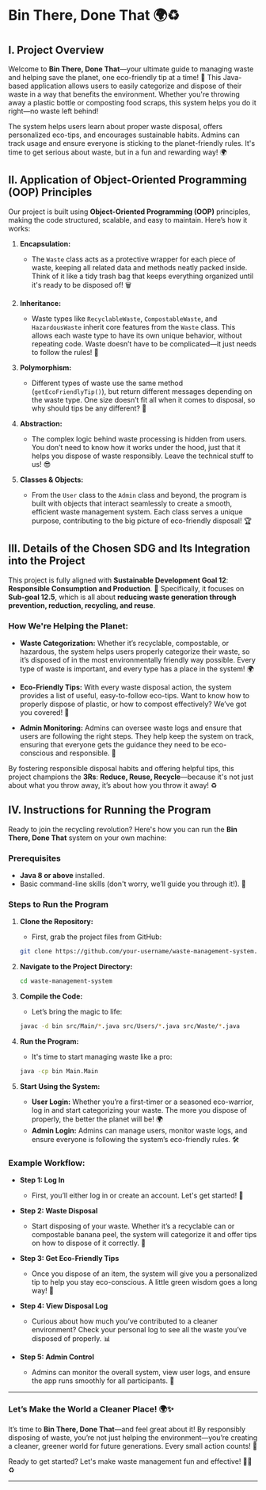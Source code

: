 # Bin There, Done That 🌍♻️

## I. Project Overview

Welcome to **Bin There, Done That**—your ultimate guide to managing waste and helping save the planet, one eco-friendly tip at a time! 🌱 This Java-based application allows users to easily categorize and dispose of their waste in a way that benefits the environment. Whether you're throwing away a plastic bottle or composting food scraps, this system helps you do it right—no waste left behind! 

The system helps users learn about proper waste disposal, offers personalized eco-tips, and encourages sustainable habits. Admins can track usage and ensure everyone is sticking to the planet-friendly rules. It's time to get serious about waste, but in a fun and rewarding way! 🌍

## II. Application of Object-Oriented Programming (OOP) Principles

Our project is built using **Object-Oriented Programming (OOP)** principles, making the code structured, scalable, and easy to maintain. Here’s how it works:

1. **Encapsulation:**
   - The `Waste` class acts as a protective wrapper for each piece of waste, keeping all related data and methods neatly packed inside. Think of it like a tidy trash bag that keeps everything organized until it's ready to be disposed of! 🗑️

2. **Inheritance:**
   - Waste types like `RecyclableWaste`, `CompostableWaste`, and `HazardousWaste` inherit core features from the `Waste` class. This allows each waste type to have its own unique behavior, without repeating code. Waste doesn’t have to be complicated—it just needs to follow the rules! 🔄

3. **Polymorphism:**
   - Different types of waste use the same method (`getEcoFriendlyTip()`), but return different messages depending on the waste type. One size doesn’t fit all when it comes to disposal, so why should tips be any different? 🌿

4. **Abstraction:**
   - The complex logic behind waste processing is hidden from users. You don’t need to know how it works under the hood, just that it helps you dispose of waste responsibly. Leave the technical stuff to us! 😎

5. **Classes & Objects:**
   - From the `User` class to the `Admin` class and beyond, the program is built with objects that interact seamlessly to create a smooth, efficient waste management system. Each class serves a unique purpose, contributing to the big picture of eco-friendly disposal! 🏆

## III. Details of the Chosen SDG and Its Integration into the Project

This project is fully aligned with **Sustainable Development Goal 12**: **Responsible Consumption and Production**. 🌱 Specifically, it focuses on **Sub-goal 12.5**, which is all about **reducing waste generation through prevention, reduction, recycling, and reuse**.

### How We're Helping the Planet:

- **Waste Categorization:** Whether it’s recyclable, compostable, or hazardous, the system helps users properly categorize their waste, so it’s disposed of in the most environmentally friendly way possible. Every type of waste is important, and every type has a place in the system! 🌍

- **Eco-Friendly Tips:** With every waste disposal action, the system provides a list of useful, easy-to-follow eco-tips. Want to know how to properly dispose of plastic, or how to compost effectively? We’ve got you covered! 🌿

- **Admin Monitoring:** Admins can oversee waste logs and ensure that users are following the right steps. They help keep the system on track, ensuring that everyone gets the guidance they need to be eco-conscious and responsible. 💼

By fostering responsible disposal habits and offering helpful tips, this project champions the **3Rs**: **Reduce, Reuse, Recycle**—because it's not just about what you throw away, it’s about how you throw it away! ♻️

## IV. Instructions for Running the Program

Ready to join the recycling revolution? Here's how you can run the **Bin There, Done That** system on your own machine:

### Prerequisites

- **Java 8 or above** installed.
- Basic command-line skills (don't worry, we’ll guide you through it!). 🚀

### Steps to Run the Program

1. **Clone the Repository:**
   - First, grab the project files from GitHub:
   ```bash
   git clone https://github.com/your-username/waste-management-system.git
   ```

2. **Navigate to the Project Directory:**
   ```bash
   cd waste-management-system
   ```

3. **Compile the Code:**
   - Let’s bring the magic to life:
   ```bash
   javac -d bin src/Main/*.java src/Users/*.java src/Waste/*.java
   ```

4. **Run the Program:**
   - It's time to start managing waste like a pro:
   ```bash
   java -cp bin Main.Main
   ```

5. **Start Using the System:**
   - **User Login:** Whether you’re a first-timer or a seasoned eco-warrior, log in and start categorizing your waste. The more you dispose of properly, the better the planet will be! 🌍
   - **Admin Login:** Admins can manage users, monitor waste logs, and ensure everyone is following the system’s eco-friendly rules. 🛠️

### Example Workflow:

- **Step 1: Log In**
   - First, you’ll either log in or create an account. Let's get started! 🌟

- **Step 2: Waste Disposal**
   - Start disposing of your waste. Whether it’s a recyclable can or compostable banana peel, the system will categorize it and offer tips on how to dispose of it correctly. 🍌

- **Step 3: Get Eco-Friendly Tips**
   - Once you dispose of an item, the system will give you a personalized tip to help you stay eco-conscious. A little green wisdom goes a long way! 🌱

- **Step 4: View Disposal Log**
   - Curious about how much you’ve contributed to a cleaner environment? Check your personal log to see all the waste you’ve disposed of properly. 📊

- **Step 5: Admin Control**
   - Admins can monitor the overall system, view user logs, and ensure the app runs smoothly for all participants. 💼

---

### Let’s Make the World a Cleaner Place! 🌍✨

It’s time to **Bin There, Done That**—and feel great about it! By responsibly disposing of waste, you’re not just helping the environment—you’re creating a cleaner, greener world for future generations. Every small action counts! 💚

Ready to get started? Let's make waste management fun and effective! 🚮💚♻️

---